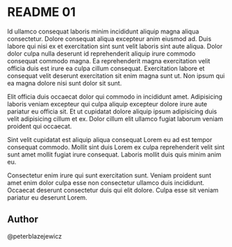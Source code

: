 # README 01

Id ullamco consequat laboris minim incididunt aliquip magna aliqua consectetur. Dolore consequat aliqua excepteur anim eiusmod ad. Duis labore qui nisi ex et exercitation sint sunt velit laboris sint aute aliqua. Dolor dolor culpa nulla deserunt id reprehenderit aliquip irure commodo consequat commodo magna. Ea reprehenderit magna exercitation velit officia duis est irure ea culpa cillum consequat. Exercitation labore et consequat velit deserunt exercitation sit enim magna sunt ut. Non ipsum qui ea magna dolore nisi sunt dolor sit sunt.

Elit officia duis occaecat dolor qui commodo in incididunt amet. Adipisicing laboris veniam excepteur qui culpa aliquip excepteur dolore irure aute pariatur eu officia sit. Et ut cupidatat dolore aliquip ipsum adipisicing duis velit adipisicing cillum et ex. Dolor cillum elit ullamco fugiat laborum veniam proident qui occaecat.

Sint velit cupidatat est aliquip aliqua consequat Lorem eu ad est tempor consequat commodo. Mollit sint duis Lorem ex culpa reprehenderit velit sint sunt amet mollit fugiat irure consequat. Laboris mollit duis quis minim anim eu.

Consectetur enim irure qui sunt exercitation sunt. Veniam proident sunt amet enim dolor culpa esse non consectetur ullamco duis incididunt. Occaecat deserunt consectetur duis qui elit dolore. Culpa esse sit veniam pariatur eu deserunt Lorem.

## Author

@peterblazejewicz